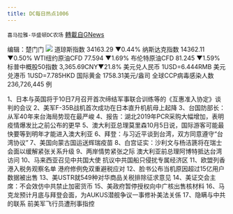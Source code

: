 ```yaml
---
title: DC每日热点1006
---
```

`喜马拉雅-华盛顿DC农场` [轉載自GNews](https://gnews.org/zh-hans/1576996/)

编辑：楚门门
![](https://assets.gnews.org/wp-content/uploads/2021/10/E1A52F6C-8AEF-414B-8540-28DC1682E7C7-scaled.jpeg)
道琼斯指数 34163.29 ▼0.44%
纳斯达克指数 14362.11 ▼0.50%
WTI纽约原油CFD 77.594 ▼1.69%
布伦特原油CFD 81.245 ▼1.59%
标普中概股50指数 3,365.69CNY▼21.8%
美元兑人民币 1USD=6.444RMB
美元兑港币 1USD=7.785HKD
国际黄金 1758.31美元/盎司
全球CCP病毒感染人数 236,726,445 例

1、日本与英国将于10日7月召开首次缔结军事联合训练等的《互惠准入协定》谈判的会议
2、美军F-35B战机首次成功在日本直升机航母上起降
3、台国防部长：从军40年来台海局势现在最严峻
4、报告：湖北2019年PCR采购大幅增加，表明疫情爆发比之前公布的更早
5、澳大利亚总理莫里森10月5日说，国际游客可能最快要等到明年才能进入澳大利亚
6、拜登：与习近平谈到台湾，双方同意遵守“台湾协议”
7、美国向蒙古国运送辉瑞疫苗
8、白宫证实：沙利文与杨洁篪将在瑞士会面以缓解紧张关系升级
9、两岸情势紧张之际 澳大利亚前总理阿博特抵达台湾访问
10、马来西亚召见中共国大使 抗议中共国船只侵扰专属经济区
11、欧盟列香港入税务观察名单 港府修例免双重避税应对
12、脸书公布当机原因超过15亿用户数据被出售
13、美USTR就549种对华商品关税排除征求意见
14、美证交会主席：不会效仿中共禁止加密货币
15、美政府暂停授权向中广核出售核材料
16、马克龙预计月底与拜登会面，为AUKUS潜舰争议一事修补美法关係
17、隐瞒与中共的联系 前美军飞行员遭刑事指控

